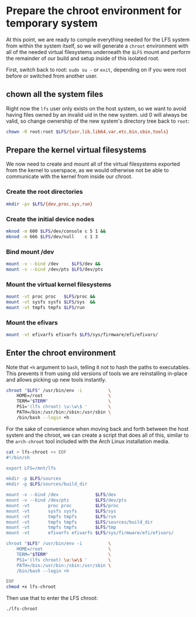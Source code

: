 # Prepare the chroot environment for temporary system

At this point, we are ready to compile everything needed for the LFS system from within the system itself, so we will generate a `chroot` environment with all of the needed virtual filesystems underneath the `$LFS` mount and perform the remainder of our build and setup inside of this isolated root.

First, switch back to root: `sudo su -` or `exit`, depending on if you were root before or switched from another user.

## chown all the system files

Right now the `lfs` user only exists on the host system, so we want to avoid having files owned by an invalid uid in the new system. uid 0 will always be valid, so change ownership of the new system's directory tree back to `root`:

```sh
chown -R root:root $LFS/{usr,lib,lib64,var,etc,bin,sbin,tools}
```

## Prepare the kernel virtual filesystems

We now need to create and mount all of the virtual filesystems exported from the kernel to userspace, as we would otherwise not be able to communicate with the kernel from inside our chroot.

### Create the root directories

```sh
mkdir -pv $LFS/{dev,proc,sys,run}
```

### Create the initial device nodes

```sh
mknod -m 600 $LFS/dev/console c 5 1 &&
mknod -m 666 $LFS/dev/null    c 1 3
```

### Bind mount /dev

```sh
mount -v --bind /dev     $LFS/dev &&
mount -v --bind /dev/pts $LFS/dev/pts
```

### Mount the virtual kernel filesystems

```sh
mount -vt proc proc   $LFS/proc &&
mount -vt sysfs sysfs $LFS/sys  &&
mount -vt tmpfs tmpfs $LFS/run
```

### Mount the efivars

```sh
mount -vt efivarfs efivarfs $LFS/sys/firmware/efi/efivars/
```

## Enter the chroot environment

Note that `+h` argument to `bash`, telling it not to hash the paths to executables. This prevents it from using old versions of tools we are reinstalling in-place and allows picking up new tools instantly.

```sh
chroot "$LFS" /usr/bin/env -i          \
    HOME=/root                         \
    TERM="$TERM"                       \
    PS1='(lfs chroot) \u:\w\$ '        \
    PATH=/bin:/usr/bin:/sbin:/usr/sbin \
    /bin/bash --login +h
```

For the sake of convenience when moving back and forth between the host system and the chroot, we can create a script that does all of this, similar to the `arch-chroot` tool included with the Arch Linux installation media.

```sh
cat > lfs-chroot << EOF
#!/bin/sh

export LFS=/mnt/lfs

mkdir -p $LFS/sources
mkdir -p $LFS/sources/build_dir

mount -v --bind /dev              $LFS/dev
mount -v --bind /dev/pts          $LFS/dev/pts
mount -vt       proc proc         $LFS/proc
mount -vt       sysfs sysfs       $LFS/sys
mount -vt       tmpfs tmpfs       $LFS/run
mount -vt       tmpfs tmpfs       $LFS/sources/build_dir
mount -vt       tmpfs tmpfs       $LFS/tmp
mount -vt       efivarfs efivarfs $LFS/sys/firmware/efi/efivars/

chroot "$LFS" /usr/bin/env -i          \
    HOME=/root                         \
    TERM="$TERM"                       \
    PS1='(lfs chroot) \u:\w\$ '        \
    PATH=/bin:/usr/bin:/sbin:/usr/sbin \
    /bin/bash --login +h

EOF
chmod +x lfs-chroot
```

Then use that to enter the LFS chroot:

```sh
./lfs-chroot
```
